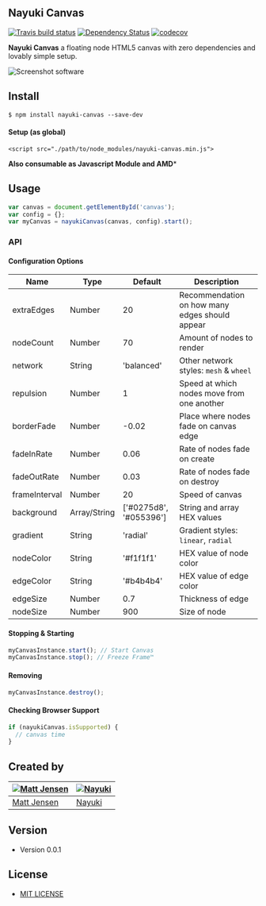 ## Nayuki Canvas

[![Travis build status](http://img.shields.io/travis/matt-jensen/nayuki-canvas.svg?style=flat)](https://travis-ci.org/matt-jensen/nayuki-canvas)
[![Dependency Status](https://david-dm.org/matt-jensen/nayuki-canvas.svg)](https://david-dm.org/matt-jensen/nayuki-canvas)
[![codecov](https://codecov.io/gh/Matt-Jensen/nayuki-canvas/branch/master/graph/badge.svg)](https://codecov.io/gh/Matt-Jensen/nayuki-canvas)

**Nayuki Canvas** a floating node HTML5 canvas with zero dependencies and lovably simple setup.

![Screenshot software](https://raw.githubusercontent.com/Matt-Jensen/nayuki-canvas/master/public/screenshot.gif "screenshot of Nayuki Canvas")

## Install
```
$ npm install nayuki-canvas --save-dev
```

#### Setup (as global)
```
<script src="./path/to/node_modules/nayuki-canvas.min.js">
```
**Also consumable as Javascript Module and AMD***

## Usage
```js
var canvas = document.getElementById('canvas');
var config = {};
var myCanvas = nayukiCanvas(canvas, config).start();
```

### API
#### Configuration Options
| Name | Type | Default | Description |
|---|---|---|---|
| extraEdges | Number | 20 | Recommendation on how many edges should appear |
| nodeCount |  Number | 70 | Amount of nodes to render |
| network | String | 'balanced' | Other network styles: `mesh` & `wheel` |
| repulsion | Number | 1 | Speed at which nodes move from one another |
| borderFade | Number | -0.02 | Place where nodes fade on canvas edge |
| fadeInRate | Number | 0.06 | Rate of nodes fade on create |
| fadeOutRate | Number | 0.03 | Rate of nodes fade on destroy |
| frameInterval | Number | 20 | Speed of canvas |
| background | Array/String | ['#0275d8', '#055396'] | String and array HEX values |
| gradient | String | 'radial' | Gradient styles: `linear`, `radial` |
| nodeColor | String | '#f1f1f1' | HEX value of node color |
| edgeColor | String | '#b4b4b4' | HEX value of edge color |
| edgeSize | Number | 0.7 | Thickness of edge |
| nodeSize | Number | 900 | Size of node |

#### Stopping & Starting
```js
myCanvasInstance.start(); // Start Canvas
myCanvasInstance.stop(); // Freeze Frame™
```

#### Removing
```js
myCanvasInstance.destroy();
```

#### Checking Browser Support
```js
if (nayukiCanvas.isSupported) {
  // canvas time
}
```

## Created by
[![Matt Jensen](https://avatars1.githubusercontent.com/u/1538209?v=3&amp;s=100)](https://github.com/Matt-Jensen) | [![Nayuki](https://avatars3.githubusercontent.com/u/672172?v=3&amp;s=100)](https://www.nayuki.io)
---|---
[Matt Jensen](https://github.com/Matt-Jensen) | [Nayuki](https://www.nayuki.io)

## Version
* Version 0.0.1

## License
* [MIT LICENSE](https://github.com/Matt-Jensen/nayuki-canvas/blob/master/LICENSE)
